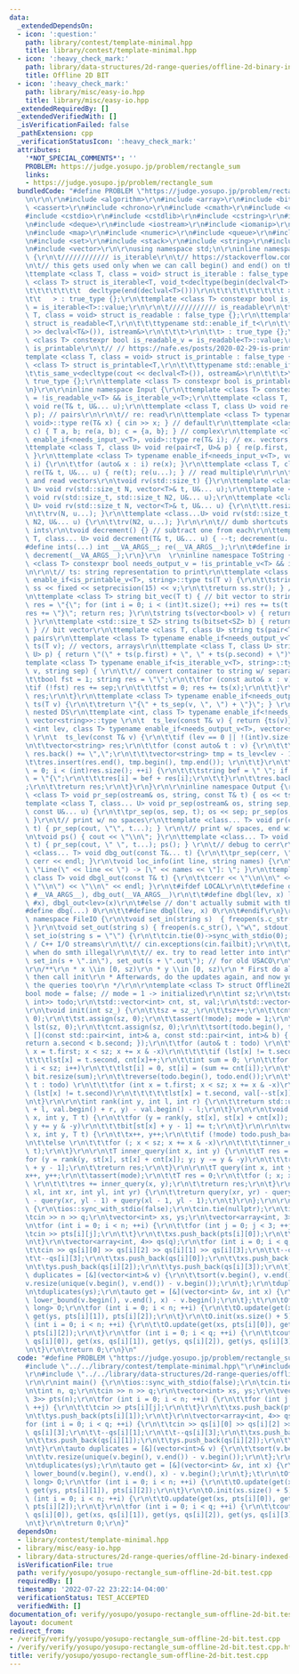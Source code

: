 ```yaml
---
data:
  _extendedDependsOn:
  - icon: ':question:'
    path: library/contest/template-minimal.hpp
    title: library/contest/template-minimal.hpp
  - icon: ':heavy_check_mark:'
    path: library/data-structures/2d-range-queries/offline-2d-binary-indexed-tree.hpp
    title: Offline 2D BIT
  - icon: ':heavy_check_mark:'
    path: library/misc/easy-io.hpp
    title: library/misc/easy-io.hpp
  _extendedRequiredBy: []
  _extendedVerifiedWith: []
  _isVerificationFailed: false
  _pathExtension: cpp
  _verificationStatusIcon: ':heavy_check_mark:'
  attributes:
    '*NOT_SPECIAL_COMMENTS*': ''
    PROBLEM: https://judge.yosupo.jp/problem/rectangle_sum
    links:
    - https://judge.yosupo.jp/problem/rectangle_sum
  bundledCode: "#define PROBLEM \"https://judge.yosupo.jp/problem/rectangle_sum\"\r\
    \n\r\n\r\n#include <algorithm>\r\n#include <array>\r\n#include <bitset>\r\n#include\
    \ <cassert>\r\n#include <chrono>\r\n#include <cmath>\r\n#include <complex>\r\n\
    #include <cstdio>\r\n#include <cstdlib>\r\n#include <cstring>\r\n#include <ctime>\r\
    \n#include <deque>\r\n#include <iostream>\r\n#include <iomanip>\r\n#include <list>\r\
    \n#include <map>\r\n#include <numeric>\r\n#include <queue>\r\n#include <random>\r\
    \n#include <set>\r\n#include <stack>\r\n#include <string>\r\n#include <unordered_map>\r\
    \n#include <vector>\r\n\r\nusing namespace std;\n\r\ninline namespace Helpers\
    \ {\r\n\t//////////// is_iterable\r\n\t// https://stackoverflow.com/questions/13830158/check-if-a-variable-type-is-iterable\r\
    \n\t// this gets used only when we can call begin() and end() on that type\r\n\
    \ttemplate <class T, class = void> struct is_iterable : false_type {};\r\n\ttemplate\
    \ <class T> struct is_iterable<T, void_t<decltype(begin(declval<T>())),\r\n\t\t\
    \t\t\t\t\t\t\t  decltype(end(declval<T>()))\r\n\t\t\t\t\t\t\t\t\t >\r\n\t\t\t\t\
    \t\t   > : true_type {};\r\n\ttemplate <class T> constexpr bool is_iterable_v\
    \ = is_iterable<T>::value;\r\n\r\n\t//////////// is_readable\r\n\ttemplate <class\
    \ T, class = void> struct is_readable : false_type {};\r\n\ttemplate <class T>\
    \ struct is_readable<T,\r\n\t\t\ttypename std::enable_if_t<\r\n\t\t\t\tis_same_v<decltype(cin\
    \ >> declval<T&>()), istream&>\r\n\t\t\t>\r\n\t\t> : true_type {};\r\n\ttemplate\
    \ <class T> constexpr bool is_readable_v = is_readable<T>::value;\r\n\r\n\t////////////\
    \ is_printable\r\n\t// // https://nafe.es/posts/2020-02-29-is-printable/\r\n\t\
    template <class T, class = void> struct is_printable : false_type {};\r\n\ttemplate\
    \ <class T> struct is_printable<T,\r\n\t\t\ttypename std::enable_if_t<\r\n\t\t\
    \t\tis_same_v<decltype(cout << declval<T>()), ostream&>\r\n\t\t\t>\r\n\t\t> :\
    \ true_type {};\r\n\ttemplate <class T> constexpr bool is_printable_v = is_printable<T>::value;\r\
    \n}\r\n\r\ninline namespace Input {\r\n\ttemplate <class T> constexpr bool needs_input_v\
    \ = !is_readable_v<T> && is_iterable_v<T>;\r\n\ttemplate <class T, class... U>\
    \ void re(T& t, U&... u);\r\n\ttemplate <class T, class U> void re(pair<T, U>&\
    \ p); // pairs\r\n\r\n\t// re: read\r\n\ttemplate <class T> typename enable_if<is_readable_v<T>,\
    \ void>::type re(T& x) { cin >> x; } // default\r\n\ttemplate <class T> void re(complex<T>&\
    \ c) { T a, b; re(a, b); c = {a, b}; } // complex\r\n\ttemplate <class T> typename\
    \ enable_if<needs_input_v<T>, void>::type re(T& i); // ex. vectors, arrays\r\n\
    \ttemplate <class T, class U> void re(pair<T, U>& p) { re(p.first, p.second);\
    \ }\r\n\ttemplate <class T> typename enable_if<needs_input_v<T>, void>::type re(T&\
    \ i) {\r\n\t\tfor (auto& x : i) re(x); }\r\n\ttemplate <class T, class... U> void\
    \ re(T& t, U&... u) { re(t); re(u...); } // read multiple\r\n\r\n\t// rv: resize\
    \ and read vectors\r\n\tvoid rv(std::size_t) {}\r\n\ttemplate <class T, class...\
    \ U> void rv(std::size_t N, vector<T>& t, U&... u);\r\n\ttemplate <class...U>\
    \ void rv(std::size_t, std::size_t N2, U&... u);\r\n\ttemplate <class T, class...\
    \ U> void rv(std::size_t N, vector<T>& t, U&... u) {\r\n\t\tt.resize(N); re(t);\r\
    \n\t\trv(N, u...); }\r\n\ttemplate <class...U> void rv(std::size_t, std::size_t\
    \ N2, U&... u) {\r\n\t\trv(N2, u...); }\r\n\r\n\t// dumb shortcuts to read in\
    \ ints\r\n\tvoid decrement() {} // subtract one from each\r\n\ttemplate <class\
    \ T, class... U> void decrement(T& t, U&... u) { --t; decrement(u...); }\r\n\t\
    #define ints(...) int __VA_ARGS__; re(__VA_ARGS__);\r\n\t#define int1(...) ints(__VA_ARGS__);\
    \ decrement(__VA_ARGS__);\r\n}\r\n  \r\ninline namespace ToString {\r\n\ttemplate\
    \ <class T> constexpr bool needs_output_v = !is_printable_v<T> && is_iterable_v<T>;\r\
    \n\r\n\t// ts: string representation to print\r\n\ttemplate <class T> typename\
    \ enable_if<is_printable_v<T>, string>::type ts(T v) {\r\n\t\tstringstream ss;\
    \ ss << fixed << setprecision(15) << v;\r\n\t\treturn ss.str(); } // default\r\
    \n\ttemplate <class T> string bit_vec(T t) { // bit vector to string\r\n\t\tstring\
    \ res = \"{\"; for (int i = 0; i < (int)t.size(); ++i) res += ts(t[i]);\r\n\t\t\
    res += \"}\"; return res; }\r\n\tstring ts(vector<bool> v) { return bit_vec(v);\
    \ }\r\n\ttemplate <std::size_t SZ> string ts(bitset<SZ> b) { return bit_vec(b);\
    \ } // bit vector\r\n\ttemplate <class T, class U> string ts(pair<T, U> p); //\
    \ pairs\r\n\ttemplate <class T> typename enable_if<needs_output_v<T>, string>::type\
    \ ts(T v); // vectors, arrays\r\n\ttemplate <class T, class U> string ts(pair<T,\
    \ U> p) { return \"(\" + ts(p.first) + \", \" + ts(p.second) + \")\"; }\r\n\t\
    template <class T> typename enable_if<is_iterable_v<T>, string>::type ts_sep(T\
    \ v, string sep) { \r\n\t\t// convert container to string w/ separator sep\r\n\
    \t\tbool fst = 1; string res = \"\";\r\n\t\tfor (const auto& x : v) { \r\n\t\t\
    \tif (!fst) res += sep;\r\n\t\t\tfst = 0; res += ts(x);\r\n\t\t}\r\n\t\treturn\
    \ res;\r\n\t}\r\n\ttemplate <class T> typename enable_if<needs_output_v<T>, string>::type\
    \ ts(T v) {\r\n\t\treturn \"{\" + ts_sep(v, \", \") + \"}\"; } \r\n\r\n\t// for\
    \ nested DS\r\n\ttemplate <int, class T> typename enable_if<!needs_output_v<T>,\
    \ vector<string>>::type \r\n\t  ts_lev(const T& v) { return {ts(v)}; }\r\n\ttemplate\
    \ <int lev, class T> typename enable_if<needs_output_v<T>, vector<string>>::type\
    \ \r\n\t  ts_lev(const T& v) {\r\n\t\tif (lev == 0 || !(int)v.size()) return {ts(v)};\r\
    \n\t\tvector<string> res;\r\n\t\tfor (const auto& t : v) {\r\n\t\t\tif ((int)res.size())\
    \ res.back() += \",\";\r\n\t\t\tvector<string> tmp = ts_lev<lev - 1>(t);\r\n\t\
    \t\tres.insert(res.end(), tmp.begin(), tmp.end()); \r\n\t\t}\r\n\t\tfor (int i\
    \ = 0; i < (int)res.size(); ++i) {\r\n\t\t\tstring bef = \" \"; if (i == 0) bef\
    \ = \"{\";\r\n\t\t\tres[i] = bef + res[i];\r\n\t\t}\r\n\t\tres.back() += \"}\"\
    ;\r\n\t\treturn res;\r\n\t}\r\n}\r\n\r\ninline namespace Output {\r\n\ttemplate\
    \ <class T> void pr_sep(ostream& os, string, const T& t) { os << ts(t); }\r\n\t\
    template <class T, class... U> void pr_sep(ostream& os, string sep, const T& t,\
    \ const U&... u) {\r\n\t\tpr_sep(os, sep, t); os << sep; pr_sep(os, sep, u...);\
    \ }\r\n\t// print w/ no spaces\r\n\ttemplate <class... T> void pr(const T&...\
    \ t) { pr_sep(cout, \"\", t...); } \r\n\t// print w/ spaces, end with newline\r\
    \n\tvoid ps() { cout << \"\\n\"; }\r\n\ttemplate <class... T> void ps(const T&...\
    \ t) { pr_sep(cout, \" \", t...); ps(); } \r\n\t// debug to cerr\r\n\ttemplate\
    \ <class... T> void dbg_out(const T&... t) {\r\n\t\tpr_sep(cerr, \" | \", t...);\
    \ cerr << endl; }\r\n\tvoid loc_info(int line, string names) {\r\n\t\tcerr <<\
    \ \"Line(\" << line << \") -> [\" << names << \"]: \"; }\r\n\ttemplate <int lev,\
    \ class T> void dbgl_out(const T& t) {\r\n\t\tcerr << \"\\n\\n\" << ts_sep(ts_lev<lev>(t),\
    \ \"\\n\") << \"\\n\" << endl; }\r\n\t#ifdef LOCAL\r\n\t\t#define dbg(...) loc_info(__LINE__,\
    \ #__VA_ARGS__), dbg_out(__VA_ARGS__)\r\n\t\t#define dbgl(lev, x) loc_info(__LINE__,\
    \ #x), dbgl_out<lev>(x)\r\n\t#else // don't actually submit with this\r\n\t\t\
    #define dbg(...) 0\r\n\t\t#define dbgl(lev, x) 0\r\n\t#endif\r\n}\r\n\r\ninline\
    \ namespace FileIO {\r\n\tvoid set_in(string s)  { freopen(s.c_str(), \"r\", stdin);\
    \ }\r\n\tvoid set_out(string s) { freopen(s.c_str(), \"w\", stdout); }\r\n\tvoid\
    \ set_io(string s = \"\") {\r\n\t\tcin.tie(0)->sync_with_stdio(0); // unsync C\
    \ / C++ I/O streams\r\n\t\t// cin.exceptions(cin.failbit);\r\n\t\t// throws exception\
    \ when do smth illegal\r\n\t\t// ex. try to read letter into int\r\n\t\tif (!s.empty())\
    \ set_in(s + \".in\"), set_out(s + \".out\"); // for old USACO\r\n\t}\r\n}\r\n\
    \r\n/**\r\n * x \\in [0, sz)\r\n * y \\in [0, sz)\r\n * First do all the updates,\
    \ then call init\r\n * Afterwards, do the updates again, and now you can mix in\
    \ the queries too\r\n */\r\n\r\ntemplate <class T> struct Offline2DBIT { \r\n\t\
    bool mode = false; // mode = 1 -> initialized\r\n\tint sz;\r\n\tstd::vector<std::pair<int,\
    \ int>> todo;\r\n\tstd::vector<int> cnt, st, val;\r\n\tstd::vector<T> bit;\r\n\
    \r\n\tvoid init(int sz_) {\r\n\t\tsz = sz_;\r\n\t\tsz++;\r\n\t\tcnt.assign(sz,\
    \ 0);\r\n\t\tst.assign(sz, 0);\r\n\t\tassert(!mode); mode = 1;\r\n\t\tstd::vector<int>\
    \ lst(sz, 0);\r\n\t\tcnt.assign(sz, 0);\r\n\t\tsort(todo.begin(), todo.end(),\
    \ [](const std::pair<int, int>& a, const std::pair<int, int>& b) { \r\n\t\t\t\
    return a.second < b.second; });\r\n\t\tfor (auto& t : todo) \r\n\t\t\tfor (int\
    \ x = t.first; x < sz; x += x & -x)\r\n\t\t\t\tif (lst[x] != t.second)\r\n\t\t\
    \t\t\tlst[x] = t.second, cnt[x]++;\r\n\t\tint sum = 0; \r\n\t\tfor (int i = 0;\
    \ i < sz; i++)\r\n\t\t\tlst[i] = 0, st[i] = (sum += cnt[i]);\r\n\t\tval.resize(sum);\
    \ bit.resize(sum);\r\n\t\treverse(todo.begin(), todo.end());\r\n\t\tfor (auto&\
    \ t : todo) \r\n\t\t\tfor (int x = t.first; x < sz; x += x & -x)\r\n\t\t\t\tif\
    \ (lst[x] != t.second)\r\n\t\t\t\t\tlst[x] = t.second, val[--st[x]] = t.second;\r\
    \n\t}\r\n\r\n\tint rank(int y, int l, int r) {\r\n\t\treturn std::upper_bound(val.begin()\
    \ + l, val.begin() + r, y) - val.begin() - l;\r\n\t}\r\n\r\n\tvoid inner_update(int\
    \ x, int y, T t) {\r\n\t\tfor (y = rank(y, st[x], st[x] + cnt[x]); y <= cnt[x];\
    \ y += y & -y)\r\n\t\t\tbit[st[x] + y - 1] += t;\r\n\t}\r\n\r\n\tvoid update(int\
    \ x, int y, T t) {\r\n\t\tx++, y++;\r\n\t\tif (!mode) todo.push_back({x, y});\r\
    \n\t\telse \r\n\t\t\tfor (; x < sz; x += x & -x)\r\n\t\t\t\tinner_update(x, y,\
    \ t);\r\n\t}\r\n\r\n\tT inner_query(int x, int y) {\r\n\t\tT res = 0;\r\n\t\t\
    for (y = rank(y, st[x], st[x] + cnt[x]); y; y -= y & -y)\r\n\t\t\tres += bit[st[x]\
    \ + y - 1];\r\n\t\treturn res;\r\n\t}\r\n\r\n\tT query(int x, int y) {\r\n\t\t\
    x++, y++;\r\n\t\tassert(mode);\r\n\t\tT res = 0;\r\n\t\tfor (; x; x -= x & -x)\
    \ \r\n\t\t\tres += inner_query(x, y);\r\n\t\treturn res;\r\n\t}\r\n\t\r\n\tT query(int\
    \ xl, int xr, int yl, int yr) {\r\n\t\treturn query(xr, yr) - query(xl - 1, yr)\
    \ - query(xr, yl - 1) + query(xl - 1, yl - 1);\r\n\t}\r\n};\r\n\r\nint main()\
    \ {\r\n\tios::sync_with_stdio(false);\r\n\tcin.tie(nullptr);\r\n\tint n, q;\r\n\
    \tcin >> n >> q;\r\n\tvector<int> xs, ys;\r\n\tvector<array<int, 3>> pts(n);\r\
    \n\tfor (int i = 0; i < n; ++i) {\r\n\t\tfor (int j = 0; j < 3; ++j) {\r\n\t\t\
    \tcin >> pts[i][j];\r\n\t\t}\r\n\t\txs.push_back(pts[i][0]);\r\n\t\tys.push_back(pts[i][1]);\r\
    \n\t}\r\n\tvector<array<int, 4>> qs(q);\r\n\tfor (int i = 0; i < q; ++i) {\r\n\
    \t\tcin >> qs[i][0] >> qs[i][2] >> qs[i][1] >> qs[i][3];\r\n\t\t--qs[i][1];\r\n\
    \t\t--qs[i][3];\r\n\t\txs.push_back(qs[i][0]);\r\n\t\txs.push_back(qs[i][1]);\r\
    \n\t\tys.push_back(qs[i][2]);\r\n\t\tys.push_back(qs[i][3]);\r\n\t}\r\n\tauto\
    \ duplicates = [&](vector<int>& v) {\r\n\t\tsort(v.begin(), v.end());\r\n\t\t\
    v.resize(unique(v.begin(), v.end()) - v.begin());\r\n\t};\r\n\tduplicates(xs);\r\
    \n\tduplicates(ys);\r\n\tauto get = [&](vector<int> &v, int x) {\r\n\t\treturn\
    \ lower_bound(v.begin(), v.end(), x) - v.begin();\r\n\t};\t\r\n\tOffline2DBIT<long\
    \ long> O;\r\n\tfor (int i = 0; i < n; ++i) {\r\n\t\tO.update(get(xs, pts[i][0]),\
    \ get(ys, pts[i][1]), pts[i][2]);\r\n\t}\r\n\tO.init(xs.size() + 5);\r\n\tfor\
    \ (int i = 0; i < n; ++i) {\r\n\t\tO.update(get(xs, pts[i][0]), get(ys, pts[i][1]),\
    \ pts[i][2]);\r\n\t}\r\n\tfor (int i = 0; i < q; ++i) {\r\n\t\tcout << O.query(get(xs,\
    \ qs[i][0]), get(xs, qs[i][1]), get(ys, qs[i][2]), get(ys, qs[i][3])) << '\\n';\r\
    \n\t}\r\n\treturn 0;\r\n}\n"
  code: "#define PROBLEM \"https://judge.yosupo.jp/problem/rectangle_sum\"\r\n\r\n\
    #include \"../../library/contest/template-minimal.hpp\"\r\n#include \"../../library/misc/easy-io.hpp\"\
    \r\n#include \"../../library/data-structures/2d-range-queries/offline-2d-binary-indexed-tree.hpp\"\
    \r\n\r\nint main() {\r\n\tios::sync_with_stdio(false);\r\n\tcin.tie(nullptr);\r\
    \n\tint n, q;\r\n\tcin >> n >> q;\r\n\tvector<int> xs, ys;\r\n\tvector<array<int,\
    \ 3>> pts(n);\r\n\tfor (int i = 0; i < n; ++i) {\r\n\t\tfor (int j = 0; j < 3;\
    \ ++j) {\r\n\t\t\tcin >> pts[i][j];\r\n\t\t}\r\n\t\txs.push_back(pts[i][0]);\r\
    \n\t\tys.push_back(pts[i][1]);\r\n\t}\r\n\tvector<array<int, 4>> qs(q);\r\n\t\
    for (int i = 0; i < q; ++i) {\r\n\t\tcin >> qs[i][0] >> qs[i][2] >> qs[i][1] >>\
    \ qs[i][3];\r\n\t\t--qs[i][1];\r\n\t\t--qs[i][3];\r\n\t\txs.push_back(qs[i][0]);\r\
    \n\t\txs.push_back(qs[i][1]);\r\n\t\tys.push_back(qs[i][2]);\r\n\t\tys.push_back(qs[i][3]);\r\
    \n\t}\r\n\tauto duplicates = [&](vector<int>& v) {\r\n\t\tsort(v.begin(), v.end());\r\
    \n\t\tv.resize(unique(v.begin(), v.end()) - v.begin());\r\n\t};\r\n\tduplicates(xs);\r\
    \n\tduplicates(ys);\r\n\tauto get = [&](vector<int> &v, int x) {\r\n\t\treturn\
    \ lower_bound(v.begin(), v.end(), x) - v.begin();\r\n\t};\t\r\n\tOffline2DBIT<long\
    \ long> O;\r\n\tfor (int i = 0; i < n; ++i) {\r\n\t\tO.update(get(xs, pts[i][0]),\
    \ get(ys, pts[i][1]), pts[i][2]);\r\n\t}\r\n\tO.init(xs.size() + 5);\r\n\tfor\
    \ (int i = 0; i < n; ++i) {\r\n\t\tO.update(get(xs, pts[i][0]), get(ys, pts[i][1]),\
    \ pts[i][2]);\r\n\t}\r\n\tfor (int i = 0; i < q; ++i) {\r\n\t\tcout << O.query(get(xs,\
    \ qs[i][0]), get(xs, qs[i][1]), get(ys, qs[i][2]), get(ys, qs[i][3])) << '\\n';\r\
    \n\t}\r\n\treturn 0;\r\n}"
  dependsOn:
  - library/contest/template-minimal.hpp
  - library/misc/easy-io.hpp
  - library/data-structures/2d-range-queries/offline-2d-binary-indexed-tree.hpp
  isVerificationFile: true
  path: verify/yosupo/yosupo-rectangle_sum-offline-2d-bit.test.cpp
  requiredBy: []
  timestamp: '2022-07-22 23:22:14-04:00'
  verificationStatus: TEST_ACCEPTED
  verifiedWith: []
documentation_of: verify/yosupo/yosupo-rectangle_sum-offline-2d-bit.test.cpp
layout: document
redirect_from:
- /verify/verify/yosupo/yosupo-rectangle_sum-offline-2d-bit.test.cpp
- /verify/verify/yosupo/yosupo-rectangle_sum-offline-2d-bit.test.cpp.html
title: verify/yosupo/yosupo-rectangle_sum-offline-2d-bit.test.cpp
---
```


